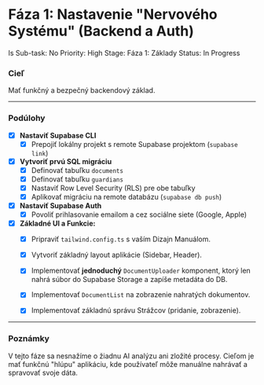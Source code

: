 # Fáza 1: Nastavenie "Nervového Systému" (Backend a Auth)

Is Sub-task: No
Priority: High
Stage: Fáza 1: Základy
Status: In Progress

### Cieľ

Mať funkčný a bezpečný backendový základ.

---

### Podúlohy

- [x]  **Nastaviť Supabase CLI**
    - [x]  Prepojiť lokálny projekt s remote Supabase projektom (`supabase link`)
- [x]  **Vytvoriť prvú SQL migráciu**
    - [x]  Definovať tabuľku `documents`
    - [x]  Definovať tabuľku `guardians`
    - [x]  Nastaviť Row Level Security (RLS) pre obe tabuľky
    - [x]  Aplikovať migráciu na remote databázu (`supabase db push`)
- [x]  **Nastaviť Supabase Auth**
    - [x]  Povoliť prihlasovanie emailom a cez sociálne siete (Google, Apple)
- [x]  **Základné UI a Funkcie:**
    - [x]  Pripraviť `tailwind.config.ts` s vaším Dizajn Manuálom.
    - [x]  Vytvoriť základný layout aplikácie (Sidebar, Header).
    - [x]  Implementovať **jednoduchý** `DocumentUploader` komponent, ktorý len nahrá súbor do Supabase Storage a zapíše metadáta do DB.
    - [x]  Implementovať `DocumentList` na zobrazenie nahratých dokumentov.
    - [x]  Implementovať základnú správu Strážcov (pridanie, zobrazenie).
    

---

### Poznámky

V tejto fáze sa nesnažíme o žiadnu AI analýzu ani zložité procesy. Cieľom je mať funkčnú "hlúpu" aplikáciu, kde používateľ môže manuálne nahrávať a spravovať svoje dáta.